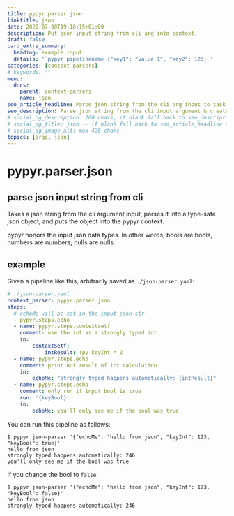 ```yaml
---
title: pypyr.parser.json
linktitle: json
date: 2020-07-08T19:18:15+01:00
description: Put json input string from cli arg into context.
draft: false
card_extra_summary:
  heading: example input
  details: '`pypyr pipelinename {"key1": "value 1", "key2": 123}`'
categories: [context parsers]
# keywords: ""
menu:
  docs:
    parent: context-parsers
    name: json
seo_article_headline: Parse json string from the cli arg input to task-runner.
seo_description: Parse json string from the cli input argument & create a strongly typed dict object from those values.
# social_og_description: 200 chars, if blank fall back to seo_description then description
# social_og_title: json -- if blank fall back to seo_article_headline > .Title. Max 70 chars
# social_og_image_alt: max 420 chars
topics: [args, json]
---
```

# pypyr.parser.json
## parse json input string from cli
Takes a json string from the cli argument input, parses it into a type-safe 
json object, and puts the object into the pypyr context.

pypyr honors the input json data types. In other words, bools are bools, numbers
are numbers, nulls are nulls.

## example
Given a pipeline like this, arbitrarily saved as `./json-parser.yaml`:
```yaml
# ./json-parser.yaml
context_parser: pypyr.parser.json
steps:
  # echoMe will be set in the input json str
  - pypyr.steps.echo
  - name: pypyr.steps.contextsetf
    comment: use the int as a strongly typed int
    in:
        contextSetf:
            intResult: !py keyInt * 2
  - name: pypyr.steps.echo
    comment: print out result of int calculation
    in:
        echoMe: "strongly typed happens automatically: {intResult}"
  - name: pypyr.steps.echo
    comment: only run if input bool is true
    run: '{keyBool}'
    in:
        echoMe: you'll only see me if the bool was true
```

You can run this pipeline as follows:
```text
$ pypyr json-parser '{"echoMe": "hello from json", "keyInt": 123, "keyBool": true}'
hello from json
strongly typed happens automatically: 246
you'll only see me if the bool was true
```

If you change the bool to `false`:
```text
$ pypyr json-parser '{"echoMe": "hello from json", "keyInt": 123, "keyBool": false}'
hello from json
strongly typed happens automatically: 246
```